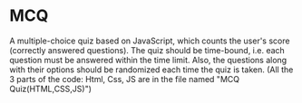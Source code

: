 # MCQ
A multiple-choice quiz based on JavaScript, which counts the user's score (correctly answered questions). The quiz should be time-bound, i.e. each question must be answered within the time limit. Also, the questions along with their options should be randomized each time the quiz is taken.
 (All the 3 parts of the code: Html, Css, JS are in the file named "MCQ Quiz(HTML,CSS,JS)")
